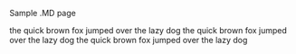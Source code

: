 Sample .MD page

the quick brown fox jumped over the lazy dog 
the quick brown fox jumped over the lazy dog 
the quick brown fox jumped over the lazy dog 
